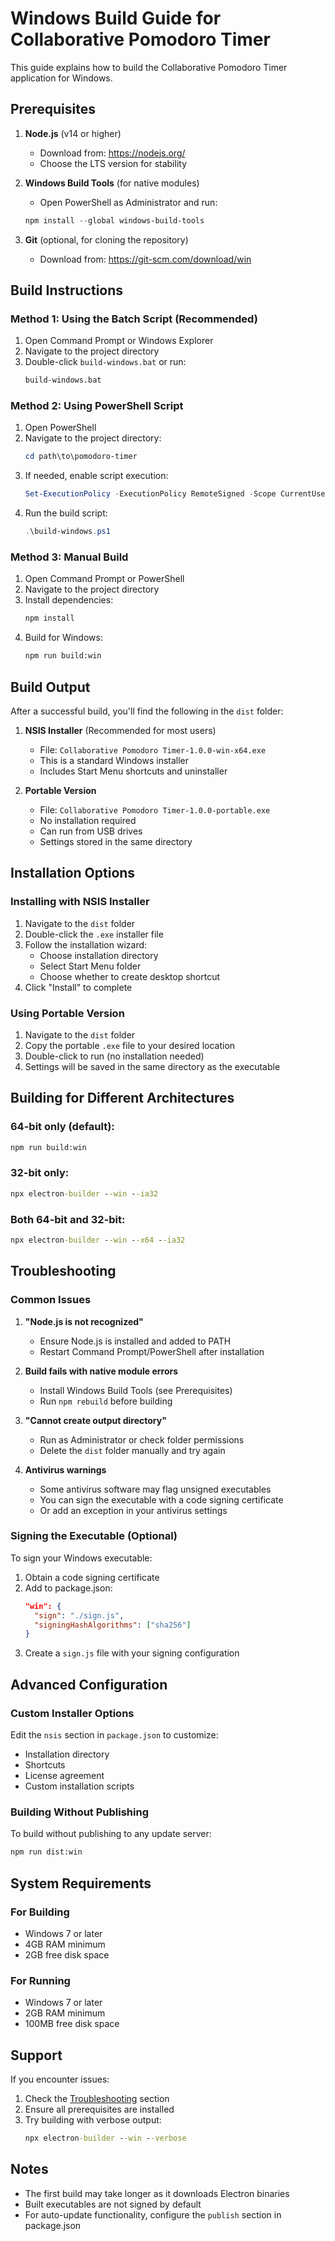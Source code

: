 # Windows Build Guide for Collaborative Pomodoro Timer

This guide explains how to build the Collaborative Pomodoro Timer application for Windows.

## Prerequisites

1. **Node.js** (v14 or higher)
   - Download from: https://nodejs.org/
   - Choose the LTS version for stability

2. **Windows Build Tools** (for native modules)
   - Open PowerShell as Administrator and run:
   ```powershell
   npm install --global windows-build-tools
   ```

3. **Git** (optional, for cloning the repository)
   - Download from: https://git-scm.com/download/win

## Build Instructions

### Method 1: Using the Batch Script (Recommended)

1. Open Command Prompt or Windows Explorer
2. Navigate to the project directory
3. Double-click `build-windows.bat` or run:
   ```cmd
   build-windows.bat
   ```

### Method 2: Using PowerShell Script

1. Open PowerShell
2. Navigate to the project directory:
   ```powershell
   cd path\to\pomodoro-timer
   ```
3. If needed, enable script execution:
   ```powershell
   Set-ExecutionPolicy -ExecutionPolicy RemoteSigned -Scope CurrentUser
   ```
4. Run the build script:
   ```powershell
   .\build-windows.ps1
   ```

### Method 3: Manual Build

1. Open Command Prompt or PowerShell
2. Navigate to the project directory
3. Install dependencies:
   ```cmd
   npm install
   ```
4. Build for Windows:
   ```cmd
   npm run build:win
   ```

## Build Output

After a successful build, you'll find the following in the `dist` folder:

1. **NSIS Installer** (Recommended for most users)
   - File: `Collaborative Pomodoro Timer-1.0.0-win-x64.exe`
   - This is a standard Windows installer
   - Includes Start Menu shortcuts and uninstaller

2. **Portable Version**
   - File: `Collaborative Pomodoro Timer-1.0.0-portable.exe`
   - No installation required
   - Can run from USB drives
   - Settings stored in the same directory

## Installation Options

### Installing with NSIS Installer

1. Navigate to the `dist` folder
2. Double-click the `.exe` installer file
3. Follow the installation wizard:
   - Choose installation directory
   - Select Start Menu folder
   - Choose whether to create desktop shortcut
4. Click "Install" to complete

### Using Portable Version

1. Navigate to the `dist` folder
2. Copy the portable `.exe` file to your desired location
3. Double-click to run (no installation needed)
4. Settings will be saved in the same directory as the executable

## Building for Different Architectures

### 64-bit only (default):
```cmd
npm run build:win
```

### 32-bit only:
```cmd
npx electron-builder --win --ia32
```

### Both 64-bit and 32-bit:
```cmd
npx electron-builder --win --x64 --ia32
```

## Troubleshooting

### Common Issues

1. **"Node.js is not recognized"**
   - Ensure Node.js is installed and added to PATH
   - Restart Command Prompt/PowerShell after installation

2. **Build fails with native module errors**
   - Install Windows Build Tools (see Prerequisites)
   - Run `npm rebuild` before building

3. **"Cannot create output directory"**
   - Run as Administrator or check folder permissions
   - Delete the `dist` folder manually and try again

4. **Antivirus warnings**
   - Some antivirus software may flag unsigned executables
   - You can sign the executable with a code signing certificate
   - Or add an exception in your antivirus settings

### Signing the Executable (Optional)

To sign your Windows executable:

1. Obtain a code signing certificate
2. Add to package.json:
   ```json
   "win": {
     "sign": "./sign.js",
     "signingHashAlgorithms": ["sha256"]
   }
   ```
3. Create a `sign.js` file with your signing configuration

## Advanced Configuration

### Custom Installer Options

Edit the `nsis` section in `package.json` to customize:
- Installation directory
- Shortcuts
- License agreement
- Custom installation scripts

### Building Without Publishing

To build without publishing to any update server:
```cmd
npm run dist:win
```

## System Requirements

### For Building
- Windows 7 or later
- 4GB RAM minimum
- 2GB free disk space

### For Running
- Windows 7 or later
- 2GB RAM minimum
- 100MB free disk space

## Support

If you encounter issues:
1. Check the [Troubleshooting](#troubleshooting) section
2. Ensure all prerequisites are installed
3. Try building with verbose output:
   ```cmd
   npx electron-builder --win --verbose
   ```

## Notes

- The first build may take longer as it downloads Electron binaries
- Built executables are not signed by default
- For auto-update functionality, configure the `publish` section in package.json